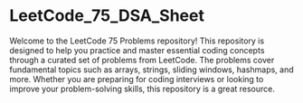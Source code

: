 # LeetCode_75_DSA_Sheet
Welcome to the LeetCode 75 Problems repository! This repository is designed to help you practice and master essential coding concepts through a curated set of problems from LeetCode. The problems cover fundamental topics such as arrays, strings, sliding windows, hashmaps, and more. Whether you are preparing for coding interviews or looking to improve your problem-solving skills, this repository is a great resource.
